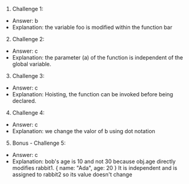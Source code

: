 1. Challenge 1:
  - Answer: b
  - Explanation: the variable foo is modified within the function bar


2. Challenge 2:
  - Answer: c
  - Explanation: the parameter (a) of the function is independent of the global variable.


3. Challenge 3:
  - Answer: c
  - Explanation: Hoisting, the function can be invoked before being declared.


4. Challenge 4:
  - Answer: c 
  - Explanation: we change the valor of b using dot notation 


5. Bonus - Challenge 5:
  - Answer: c
  - Explanation: bob's age is 10 and not 30 because obj.age directly modifies rabbit1.
  { name: "Ada", age: 20 } It is independent and is assigned to rabbit2 so its value doesn't change
